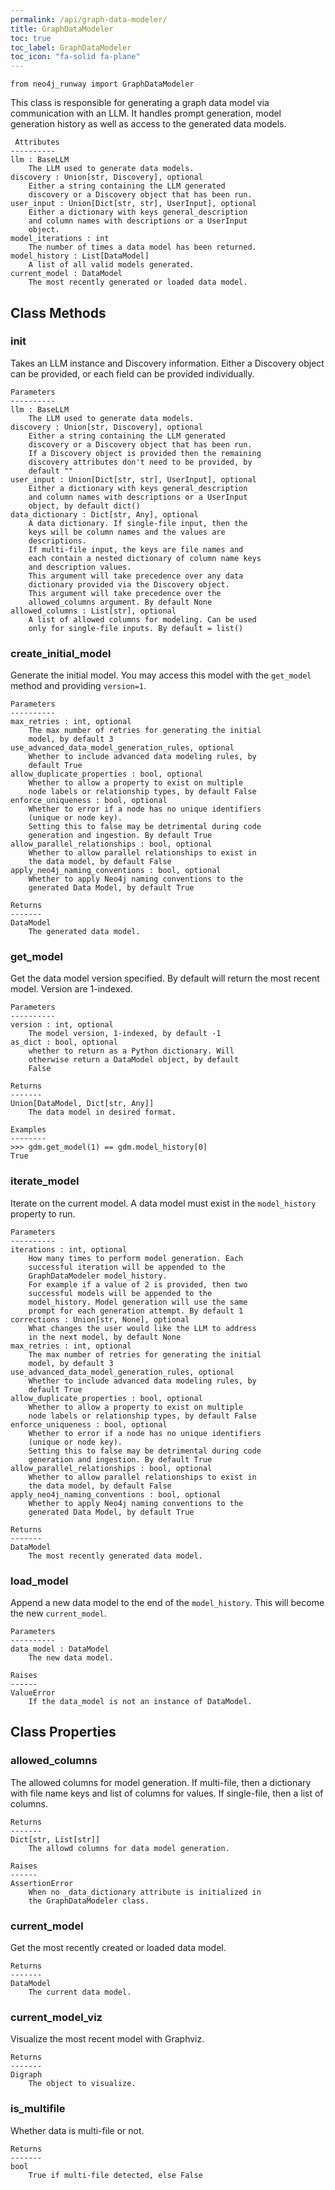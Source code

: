 ```yaml
---
permalink: /api/graph-data-modeler/
title: GraphDataModeler
toc: true
toc_label: GraphDataModeler
toc_icon: "fa-solid fa-plane"
---
```


    from neo4j_runway import GraphDataModeler


 This class is responsible for generating a graph data model
        via communication with an LLM.
 It handles prompt generation, model generation history as
        well as access to the generated data models.

     Attributes
    ----------
    llm : BaseLLM
        The LLM used to generate data models.
    discovery : Union[str, Discovery], optional
        Either a string containing the LLM generated
        discovery or a Discovery object that has been run.
    user_input : Union[Dict[str, str], UserInput], optional
        Either a dictionary with keys general_description
        and column names with descriptions or a UserInput
        object.
    model_iterations : int
        The number of times a data model has been returned.
    model_history : List[DataModel]
        A list of all valid models generated.
    current_model : DataModel
        The most recently generated or loaded data model.



## Class Methods


### __init__
Takes an LLM instance and Discovery information.
    Either a Discovery object can be provided, or each field
        can be provided individually.

    Parameters
    ----------
    llm : BaseLLM
        The LLM used to generate data models.
    discovery : Union[str, Discovery], optional
        Either a string containing the LLM generated
        discovery or a Discovery object that has been run.
        If a Discovery object is provided then the remaining
        discovery attributes don't need to be provided, by
        default ""
    user_input : Union[Dict[str, str], UserInput], optional
        Either a dictionary with keys general_description
        and column names with descriptions or a UserInput
        object, by default dict()
    data_dictionary : Dict[str, Any], optional
        A data dictionary. If single-file input, then the
        keys will be column names and the values are
        descriptions.
        If multi-file input, the keys are file names and
        each contain a nested dictionary of column name keys
        and description values.
        This argument will take precedence over any data
        dictionary provided via the Discovery object.
        This argument will take precedence over the
        allowed_columns argument. By default None
    allowed_columns : List[str], optional
        A list of allowed columns for modeling. Can be used
        only for single-file inputs. By default = list()


### create_initial_model
Generate the initial model.
    You may access this model with the `get_model` method
        and providing `version=1`.

    Parameters
    ----------
    max_retries : int, optional
        The max number of retries for generating the initial
        model, by default 3
    use_advanced_data_model_generation_rules, optional
        Whether to include advanced data modeling rules, by
        default True
    allow_duplicate_properties : bool, optional
        Whether to allow a property to exist on multiple
        node labels or relationship types, by default False
    enforce_uniqueness : bool, optional
        Whether to error if a node has no unique identifiers
        (unique or node key).
        Setting this to false may be detrimental during code
        generation and ingestion. By default True
    allow_parallel_relationships : bool, optional
        Whether to allow parallel relationships to exist in
        the data model, by default False
    apply_neo4j_naming_conventions : bool, optional
        Whether to apply Neo4j naming conventions to the
        generated Data Model, by default True

    Returns
    -------
    DataModel
        The generated data model.


### get_model
Get the data model version specified.
    By default will return the most recent model.
    Version are 1-indexed.

    Parameters
    ----------
    version : int, optional
        The model version, 1-indexed, by default -1
    as_dict : bool, optional
        whether to return as a Python dictionary. Will
        otherwise return a DataModel object, by default
        False

    Returns
    -------
    Union[DataModel, Dict[str, Any]]
        The data model in desired format.

    Examples
    --------
    >>> gdm.get_model(1) == gdm.model_history[0]
    True


### iterate_model
Iterate on the current model. A data model must exist in
        the `model_history` property to run.

    Parameters
    ----------
    iterations : int, optional
        How many times to perform model generation. Each
        successful iteration will be appended to the
        GraphDataModeler model_history.
        For example if a value of 2 is provided, then two
        successful models will be appended to the
        model_history. Model generation will use the same
        prompt for each generation attempt. By default 1
    corrections : Union[str, None], optional
        What changes the user would like the LLM to address
        in the next model, by default None
    max_retries : int, optional
        The max number of retries for generating the initial
        model, by default 3
    use_advanced_data_model_generation_rules, optional
        Whether to include advanced data modeling rules, by
        default True
    allow_duplicate_properties : bool, optional
        Whether to allow a property to exist on multiple
        node labels or relationship types, by default False
    enforce_uniqueness : bool, optional
        Whether to error if a node has no unique identifiers
        (unique or node key).
        Setting this to false may be detrimental during code
        generation and ingestion. By default True
    allow_parallel_relationships : bool, optional
        Whether to allow parallel relationships to exist in
        the data model, by default False
    apply_neo4j_naming_conventions : bool, optional
        Whether to apply Neo4j naming conventions to the
        generated Data Model, by default True

    Returns
    -------
    DataModel
        The most recently generated data model.


### load_model
Append a new data model to the end of the
        `model_history`.
    This will become the new `current_model`.

    Parameters
    ----------
    data_model : DataModel
        The new data model.

    Raises
    ------
    ValueError
        If the data_model is not an instance of DataModel.



## Class Properties


### allowed_columns
The allowed columns for model generation.
    If multi-file, then a dictionary with file name keys and
        list of columns for values.
    If single-file, then a list of columns.

    Returns
    -------
    Dict[str, List[str]]
        The allowd columns for data model generation.

    Raises
    ------
    AssertionError
        When no _data_dictionary attribute is initialized in
        the GraphDataModeler class.


### current_model
Get the most recently created or loaded data model.

    Returns
    -------
    DataModel
        The current data model.


### current_model_viz
Visualize the most recent model with Graphviz.

    Returns
    -------
    Digraph
        The object to visualize.


### is_multifile
Whether data is multi-file or not.

    Returns
    -------
    bool
        True if multi-file detected, else False
